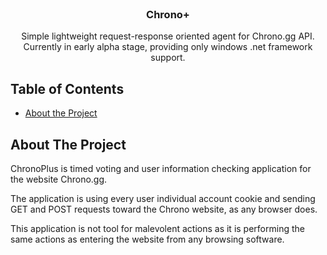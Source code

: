 <br />
<p align="center">

  <h3 align="center">Chrono+</h3>

  <p align="center">
    Simple lightweight request-response oriented agent for Chrono.gg API.
	Currently in early alpha stage, providing only windows .net framework support.
    <br />
  </p>
</p>



<!-- TABLE OF CONTENTS -->
## Table of Contents

* [About the Project](#about-the-project)



<!-- ABOUT THE PROJECT -->
## About The Project

ChronoPlus is timed voting and user information checking application for the website Chrono.gg. 

The application is using every user individual account cookie and sending GET and POST requests toward the Chrono website, as any browser does. 

This application is not tool for malevolent actions as it is performing the same actions as entering the website from any browsing software.